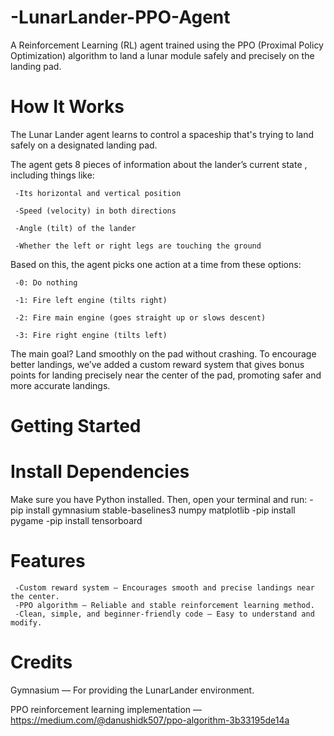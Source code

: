 # -LunarLander-PPO-Agent
A Reinforcement Learning (RL) agent trained using the PPO (Proximal Policy Optimization) algorithm to land a lunar module safely and precisely on the landing pad.

#  How It Works
The Lunar Lander agent learns to control a spaceship that's trying to land safely on a designated landing pad.

The agent gets 8 pieces of information about the lander’s current state , including things like:

     -Its horizontal and vertical position

     -Speed (velocity) in both directions

     -Angle (tilt) of the lander

     -Whether the left or right legs are touching the ground

Based on this, the agent picks one action at a time from these options:

     -0: Do nothing

     -1: Fire left engine (tilts right)

     -2: Fire main engine (goes straight up or slows descent)

     -3: Fire right engine (tilts left)

The main goal? Land smoothly on the pad without crashing.
To encourage better landings, we’ve added a custom reward system that gives bonus points for landing precisely near the center of the pad, promoting safer and more accurate landings.

# Getting Started
# Install Dependencies
Make sure you have Python installed. Then, open your terminal and run:
     -pip install gymnasium stable-baselines3 numpy matplotlib
     -pip install pygame
     -pip install tensorboard

# Features
     -Custom reward system — Encourages smooth and precise landings near the center.
     -PPO algorithm — Reliable and stable reinforcement learning method.
     -Clean, simple, and beginner-friendly code — Easy to understand and modify.

# Credits
Gymnasium — For providing the LunarLander environment.

PPO reinforcement learning implementation — https://medium.com/@danushidk507/ppo-algorithm-3b33195de14a
